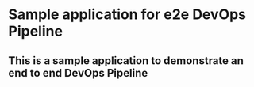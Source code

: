 # Sample application for e2e DevOps Pipeline
## This is a sample application to demonstrate an end to end DevOps Pipeline


